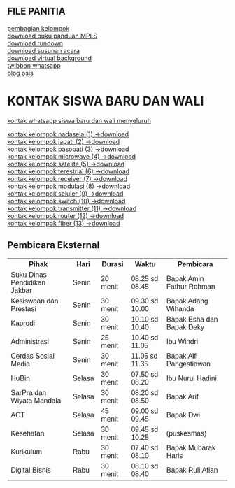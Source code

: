 ## FILE PANITIA
<a href="https://MPLSsmktelkomjakarta.github.com/mpls" target="_blank">pembagian kelompok</a><br/>
<a href="https://gdurl.com/h2yN/download" target="_blank">download buku panduan MPLS</a><br/>
<a href="https://gdurl.com/4hGh/download" target="_blank">download rundown</a><br/>
<a href="https://gdurl.com/GK3A/download" target="_blank">download susunan acara</a><br/>
<a href="https://gdurl.com/Mui2/download" target="_blank">download virtual background</a><br/>
<a href="https://twb.nz/templatempls" target="_blank">twibbon whatsapp</a><br/>
<a href="https://delightmpls2021.blogspot.com/" target="_blank">blog osis</a><br/>

# KONTAK SISWA BARU DAN WALI
<a href="https://drive.google.com/file/d/1x1Ff9IXZgO_2JloIMXrUvcqqtKqbBYpd/view?usp=sharing" target="_blank">kontak whatsapp siswa baru dan wali menyeluruh</a><br/>

<a href="https://drive.google.com/file/d/1d1pPbeVXEpSvCJglBJLnsz7sLDGKuOj7/view?usp=sharing" target="_blank">kontak kelompok nadasela (1)   -></a><a href="https://gdurl.com/lnkX/download" target="_blank">download</a><br/>
<a href="https://drive.google.com/file/d/1l-KFstZBDba2HSkDzWGGC5F_f7mw_NRT/view?usp=sharing" target="_blank">kontak kelompok japati (2)   -></a><a href="https://gdurl.com/h0TB/download" target="_blank">download</a><br/>
<a href="https://drive.google.com/file/d/15NNuzaOg6-w51QmqyGTf6_gJTA58_iSY/view?usp=sharing" target="_blank">kontak kelompok pasopati (3)   -></a><a href="https://gdurl.com/Hg18/download" target="_blank">download</a><br/>
<a href="https://drive.google.com/file/d/1-GgY4AMnRQycIqIzft97WHXdOGoBvfCc/view?usp=sharing" target="_blank">kontak kelompok microwave (4)   -></a><a href="https://gdurl.com/D-Qx/download" target="_blank">download</a><br/>
<a href="https://drive.google.com/file/d/1KXw0YZMFbMKQBte36C-MpwBGMntWnBG4/view?usp=sharing" target="_blank">kontak kelompok satelite (5)   -></a><a href="https://gdurl.com/tliN/download" target="_blank">download</a><br/>
<a href="https://drive.google.com/file/d/1jsMgeQfMN_R7m2KPCGXQomprv3HRqoqk/view?usp=sharing" target="_blank">kontak kelompok terestrial (6)   -></a><a href="https://gdurl.com/HVEq/download" target="_blank">download</a><br/> 
<a href="https://drive.google.com/file/d/1-Mp3aAA3sAPO6Op0bxDZi3Bpm1dDJt6s/view?usp=sharing" target="_blank">kontak kelompok receiver (7)   -></a><a href="https://gdurl.com/UxDw/download" target="_blank">download</a><br/>
<a href="https://drive.google.com/file/d/1Vb0dKD3K0Zka5Lujr3Tnpzm20GH3E1of/view?usp=sharing" target="_blank">kontak kelompok modulasi (8)   -></a><a href="https://gdurl.com/vIxq/download" target="_blank">download</a><br/>
<a href="https://drive.google.com/file/d/1l4IIoftCDl-Ja4qRLvdnFLsVh9vGiyam/view?usp=sharing" target="_blank">kontak kelompok seluler (9)   -></a><a href="https://gdurl.com/uNq0/download" target="_blank">download</a><br/>
<a href="https://drive.google.com/file/d/1SBHvnMyiC9qjF3t0ZxpT8iPh_ii0QEqW/view?usp=sharing" target="_blank">kontak kelompok switch (10)   -></a><a href="https://gdurl.com/XR-T/download" target="_blank">download</a><br/>
<a href="https://drive.google.com/file/d/1cL-VLotr2s_W5cSEQMlfbwKRxv97FeH_/view?usp=sharing" target="_blank">kontak kelompok transmitter (11)   -></a><a href="https://gdurl.com/AObB/download" target="_blank">download</a><br/>
<a href="https://drive.google.com/file/d/19AuqyowyxqaDfFpUc4p17zUlknj-bbSR/view?usp=sharing" target="_blank">kontak kelompok router (12)   -></a><a href="https://gdurl.com/km9W/download" target="_blank">download</a><br/>
<a href="https://drive.google.com/file/d/14_lCPZwV-IWXkjZmVfe5dAitekqKGZw-/view?usp=sharing" target="_blank">kontak kelompok fiber (13)   -></a><a href="https://gdurl.com/SAj0/download" target="_blank">download</a><br/>
  


<html>
<head>
<style>
table {
  font-family: arial, sans-serif;
  border-collapse: collapse;
  width: 100%;
}

td, th {
  border: 1px solid #dddddd;
  text-align: left;
  padding: 8px;
}

tr:nth-child(even) {
  background-color: #dddddd;
}
</style>
</head>
<body>

<h2>Pembicara Eksternal</h2>
<table>
  <tr>
    <th>Pihak</th>
    <th>Hari</th>
    <th>Durasi</th>
    <th>Waktu</th>
    <th>Pembicara</th>
  </tr>
  <tr>
    <td>Suku Dinas Pendidikan Jakbar</td>
    <td>Senin</td>
    <td>20 menit</td>
    <td>08.25 sd 08.45</td>
    <td>Bapak Amin Fathur Rohman</td>
  </tr>
  <tr>
    <td>Kesiswaan dan Prestasi</td>
    <td>Senin</td>
    <td>30 menit</td>
    <td>09.30 sd 10.00</td>
    <td>Bapak Adang Wihanda</td>
  </tr>
  <tr>
    <td>Kaprodi</td>
    <td>Senin</td>
    <td>30 menit</td>
    <td>10.10 sd 10.40</td>
    <td>Bapak Esha dan Bapak Deky</td>
  </tr>
  <tr>
    <td>Administrasi</td>
    <td>Senin</td>
    <td>25 menit</td>
    <td>10.40 sd 11.05</td>
    <td>Ibu Windri</td>
  </tr>
  <tr>
    <td>Cerdas Sosial Media</td>
    <td>Senin</td>
    <td>30 menit</td>
    <td>11.05 sd 11.35</td>
    <td>Bapak Alfi Pangestiawan</td>
  </tr>
  <tr>
    <td>HuBin</td>
    <td>Selasa</td>
    <td>30 menit</td>
    <td>07.50 sd 08.20</td>
    <td>Ibu Nurul Hadini</hd>
  </tr>
  <tr>
    <td>SarPra dan Wiyata Mandala</td>
    <td>Selasa</td>
    <td>30 menit</td>
    <td>08.20 sd 08.50</td>
    <td>Bapak Arif</td>
  </tr>
  <tr>
    <td>ACT</td>
    <td>Selasa</td>
    <td>45 menit</td>
    <td>09.00 sd 09.45</td>
    <td>Bapak Dwi</td>
  </tr>
  <tr>
    <td>Kesehatan</td>
    <td>Selasa</td>
    <td>30 menit</td>
    <td>09.45 sd 10.25</td>
    <td>(puskesmas)</td>
  </tr>
  <tr>
    <td>Kurikulum</td>
    <td>Rabu</td>
    <td>30 menit</td>
    <td>07.40 sd 08.10</td>
    <td>Bapak Mubarak Haris</td>
  </tr>
  <tr>
    <td>Digital Bisnis</td>
    <td>Rabu</td>
    <td>30 menit</td>
    <td>08.10 sd 08.40</td>
    <td>Bapak Ruli Afian</td>
  </tr>

